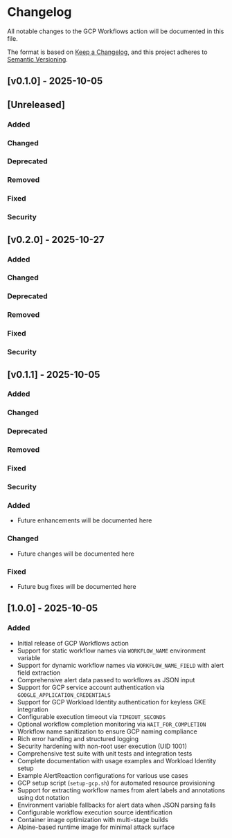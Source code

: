 # Changelog

All notable changes to the GCP Workflows action will be documented in this file.

The format is based on [Keep a Changelog](https://keepachangelog.com/en/1.0.0/),
and this project adheres to [Semantic Versioning](https://semver.org/spec/v2.0.0.html).

## [v0.1.0] - 2025-10-05

## [Unreleased]

### Added

### Changed

### Deprecated

### Removed

### Fixed

### Security


## [v0.2.0] - 2025-10-27

### Added

### Changed

### Deprecated

### Removed

### Fixed

### Security


## [v0.1.1] - 2025-10-05

### Added

### Changed

### Deprecated

### Removed

### Fixed

### Security


### Added
- Future enhancements will be documented here

### Changed
- Future changes will be documented here

### Fixed
- Future bug fixes will be documented here

## [1.0.0] - 2025-10-05

### Added
- Initial release of GCP Workflows action
- Support for static workflow names via `WORKFLOW_NAME` environment variable
- Support for dynamic workflow names via `WORKFLOW_NAME_FIELD` with alert field extraction
- Comprehensive alert data passed to workflows as JSON input
- Support for GCP service account authentication via `GOOGLE_APPLICATION_CREDENTIALS`
- Support for GCP Workload Identity authentication for keyless GKE integration
- Configurable execution timeout via `TIMEOUT_SECONDS`
- Optional workflow completion monitoring via `WAIT_FOR_COMPLETION`
- Workflow name sanitization to ensure GCP naming compliance
- Rich error handling and structured logging
- Security hardening with non-root user execution (UID 1001)
- Comprehensive test suite with unit tests and integration tests
- Complete documentation with usage examples and Workload Identity setup
- Example AlertReaction configurations for various use cases
- GCP setup script (`setup-gcp.sh`) for automated resource provisioning
- Support for extracting workflow names from alert labels and annotations using dot notation
- Environment variable fallbacks for alert data when JSON parsing fails
- Configurable workflow execution source identification
- Container image optimization with multi-stage builds
- Alpine-based runtime image for minimal attack surface